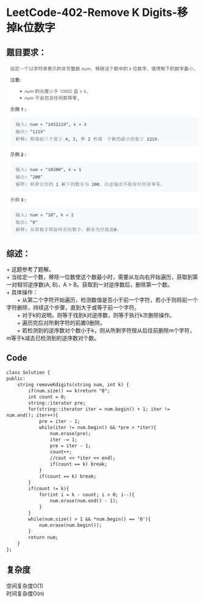 # LeetCode-402-Remove K Digits-移掉k位数字

## 题目要求：
![avatar](https://github.com/JakeChanFangZiyuan20/MyLeetCode/blob/master/img/402.png)





## 综述：
\+ 这题参考了题解。  
\+ 当给定一个数，移除一位数使这个数最小时，需要从左向右开始遍历，获取到第一对相邻逆序数(A, B)，A > B。获取到一对逆序数后，删除第一个数。  
\+ 具体操作：  
&emsp;&emsp;\+ 从第二个字符开始遍历，检测数值是否小于前一个字符，若小于则将前一个字符删除，持续这个步骤，直到大于或等于前一个字符。  
&emsp;&emsp;\+ 对于k的说明，则等于找到k对逆序数，则等于执行k次删除操作。  
&emsp;&emsp;\+ 遍历完后对所剩字符的前置0删除。  
&emsp;&emsp;\+ 若检测到的逆序数对个数小于k，则从所剩字符按从后往前删除m个字符，m等于k减去已检测到的逆序数对个数。  

## Code
```
class Solution {
public:
    string removeKdigits(string num, int k) {
        if(num.size() == k)return "0";
        int count = 0;
        string::iterator pre;
        for(string::iterator iter = num.begin() + 1; iter != num.end(); iter++){
            pre = iter - 1;
            while(iter != num.begin() && *pre > *iter){
                num.erase(pre);
                iter -= 1;
                pre = iter - 1;
                count++;
                //cout << *iter << endl;
                if(count == k) break;
            }
            if(count == k) break;
        }
        if(count != k){
            for(int i = k - count; i > 0; i--){
                num.erase(num.end() - 1);
            }
        }
        while(num.size() > 1 && *num.begin() == '0'){
            num.erase(num.begin());
        }
        return num;
    }
};
```


## 复杂度
空间复杂度O(1)  
时间复杂度O(n)
